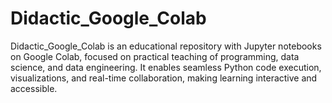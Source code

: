 # Didactic_Google_Colab
Didactic_Google_Colab is an educational repository with Jupyter notebooks on Google Colab, focused on practical teaching of programming, data science, and data engineering. It enables seamless Python code execution, visualizations, and real-time collaboration, making learning interactive and accessible.
